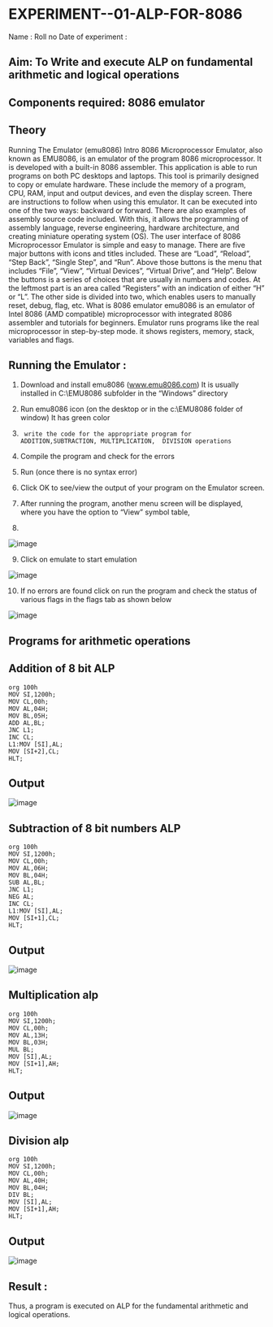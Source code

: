 # EXPERIMENT--01-ALP-FOR-8086
Name :
Roll no 
Date of experiment :





## Aim: To Write and execute ALP on fundamental arithmetic and logical operations
## Components required: 8086  emulator 
## Theory 
Running The Emulator (emu8086) Intro 8086 Microprocessor Emulator, also known as EMU8086, is an emulator of the program 8086 microprocessor. It is developed with a built-in 8086 assembler. This application is able to run programs on both PC desktops and laptops. This tool is primarily designed to copy or emulate hardware. These include the memory of a program, CPU, RAM, input and output devices, and even the display screen. There are instructions to follow when using this emulator. It can be executed into one of the two ways: backward or forward. There are also examples of assembly source code included. With this, it allows the programming of assembly language, reverse engineering, hardware architecture, and creating miniature operating system (OS). The user interface of 8086 Microprocessor Emulator is simple and easy to manage. There are five major buttons with icons and titles included. These are “Load”, “Reload”, “Step Back”, “Single Step”, and “Run”. Above those buttons is the menu that includes “File”, “View”, “Virtual Devices”, “Virtual Drive”, and “Help”. Below the buttons is a series of choices that are usually in numbers and codes. At the leftmost part is an area called “Registers” with an indication of either “H” or “L”. The other side is divided into two, which enables users to manually reset, debug, flag, etc. What is 8086 emulator emu8086 is an emulator of Intel 8086 (AMD compatible) microprocessor with integrated 8086 assembler and tutorials for beginners. Emulator runs programs like the real microprocessor in step-by-step mode. it shows registers, memory, stack, variables and flags.


 ## Running the Emulator :
1.	Download and install emu8086 (www.emu8086.com) It is usually installed in C:\EMU8086 subfolder in the “Windows” directory
2.	  Run  emu8086 icon (on the desktop or in the c:\EMU8086 folder of window) It has green color 
 
 
3.		write the code for the appropriate program for ADDITION,SUBTRACTION, MULTIPLICATION,  DIVISION operations 

4.	 Compile the program and check for the errors 
5.	Run (once there is no syntax error) 

6.	Click OK to see/view the output of your program on the Emulator screen. 


7.	After running the program, another menu screen will be displayed, where you have the option to “View” symbol table,
8.	 


![image](https://user-images.githubusercontent.com/36288975/189273263-d65baae9-4b8f-4723-afb3-c0ffa4052b04.png)











9.	Click on emulate to start emulation 








![image](https://user-images.githubusercontent.com/36288975/189273273-9bb36ec1-e2e8-4892-8d35-37707332bfdc.png)








10.	If no errors are found click on run the program and check the status of various flags in the flags tab as shown below 






![image](https://user-images.githubusercontent.com/36288975/189273277-113a2a33-4a40-4ff8-95a5-ecd3a1f504fe.png)







## Programs for arithmetic  operations

## Addition  of 8 bit ALP 
```
org 100h  
MOV SI,1200h;
MOV CL,00h;
MOV AL,04H;
MOV BL,05H;
ADD AL,BL;
JNC L1;
INC CL;
L1:MOV [SI],AL;
MOV [SI+2],CL;
HLT;

```

## Output  
![image](https://github.com/user-attachments/assets/96cbb7e1-5216-434d-bc27-bd1325835c51)

 
## Subtraction   of 8 bit numbers  ALP 
```
org 100h
MOV SI,1200h;
MOV CL,00h;
MOV AL,06H;
MOV BL,04H;
SUB AL,BL;
JNC L1;
NEG AL;
INC CL;
L1:MOV [SI],AL;
MOV [SI+1],CL;
HLT;
``` 
## Output  
![image](https://github.com/user-attachments/assets/a0d308e3-11a4-4166-925a-182d2e2d7c37)

## Multiplication alp 
```
org 100h  
MOV SI,1200h;
MOV CL,00h;
MOV AL,13H;
MOV BL,03H;
MUL BL;
MOV [SI],AL;
MOV [SI+1],AH;
HLT;
```
 ## Output  
![image](https://github.com/user-attachments/assets/2b864dd6-2739-470b-8548-a3c765209559)


## Division alp 
```
org 100h  
MOV SI,1200h;
MOV CL,00h;
MOV AL,40H;
MOV BL,04H;
DIV BL;
MOV [SI],AL;
MOV [SI+1],AH;
HLT;
```

## Output  
![image](https://github.com/user-attachments/assets/0f178ba2-1727-44e0-92fb-28e66d5403a7)

## Result :
  Thus, a program is executed on ALP for the fundamental arithmetic and logical operations.









